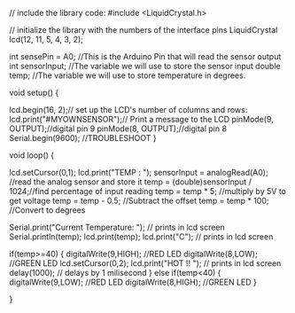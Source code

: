 // include the library code:
#include <LiquidCrystal.h>

// initialize the library with the numbers of the interface pins
LiquidCrystal lcd(12, 11, 5, 4, 3, 2);

int sensePin = A0;  //This is the Arduino Pin that will read the sensor output
int sensorInput;    //The variable we will use to store the sensor input
double temp;        //The variable we will use to store temperature in degrees. 
 
void setup() {

  lcd.begin(16, 2);// set up the LCD's number of columns and rows:
  lcd.print("#MYOWNSENSOR");// Print a message to the LCD
  pinMode(9, OUTPUT);//digital pin 9
  pinMode(8, OUTPUT);//digital pin 8
  Serial.begin(9600); //TROUBLESHOOT
}

void loop() {
  
  lcd.setCursor(0,1);
  lcd.print("TEMP : ");
  sensorInput = analogRead(A0);     //read the analog sensor and store it
  temp = (double)sensorInput / 1024;//find percentage of input reading
  temp = temp * 5;                  //multiply by 5V to get voltage
  temp = temp - 0.5;                //Subtract the offset 
  temp = temp * 100;                //Convert to degrees 
 
  Serial.print("Current Temperature: "); // prints in lcd screen
  Serial.println(temp);
  lcd.print(temp);
  lcd.print("C"); // prints in lcd screen
  
  if(temp>=40)
  {
    digitalWrite(9,HIGH); //RED LED
    digitalWrite(8,LOW); //GREEN LED
    lcd.setCursor(0,2);
    lcd.print("HOT !! "); // prints in lcd screen
    delay(1000); // delays by 1 milisecond
  }
else if(temp<40)
  {
    digitalWrite(9,LOW); //RED LED
    digitalWrite(8,HIGH); //GREEN LED
  }

 
}
